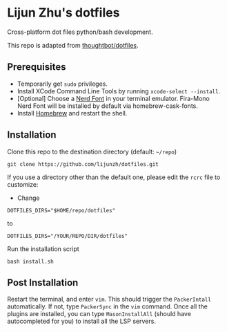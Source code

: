 # Lijun Zhu's dotfiles
Cross-platform dot files python/bash development. 

This repo is adapted from [thoughtbot/dotfiles](https://github.com/thoughtbot/dotfiles).

## Prerequisites

* Temporarily get `sudo` privileges.
* Install XCode Command Line Tools by running `xcode-select --install`.
* [Optional] Choose a [Nerd Font](https://www.nerdfonts.com/) in your terminal emulator. Fira-Mono Nerd Font will be installed by default via homebrew-cask-fonts.
* Install [Homebrew](https://brew.sh/) and restart the shell.

## Installation

Clone this repo to the destination directory (default: `~/repo`)
```
git clone https://github.com/lijunzh/dotfiles.git
```
If you use a directory other than the default one, please edit the `rcrc` file to customize:
* Change
```
DOTFILES_DIRS="$HOME/repo/dotfiles"
```
to
```
DOTFILES_DIRS="/YOUR/REPO/DIR/dotfiles"
```

Run the installation script
```
bash install.sh
```

## Post Installation
Restart the terminal, and enter `vim`. This should trigger the `PackerIntall` automatically. If not, type `PackerSync` in the `vim` command. Once all the plugins are installed, you can type `MasonInstallAll` (should have autocompleted for you) to install all the LSP servers.  
